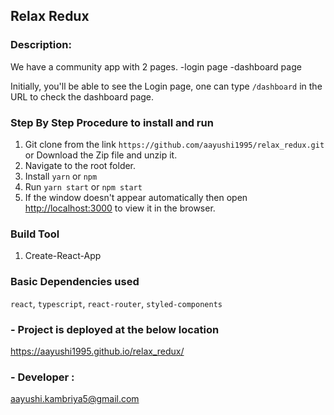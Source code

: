 
## Relax Redux

### Description:
 We have a community app with 2 pages.
-login page
-dashboard page

Initially, you'll be able to see the Login page, one can type `/dashboard` in the URL to check the dashboard page.

### Step By Step Procedure to install and run

1. Git clone from the link `https://github.com/aayushi1995/relax_redux.git` or Download the Zip file and unzip it.
2. Navigate to the root folder.
2. Install `yarn` or `npm`
4. Run ` yarn start ` or ` npm start `
5. If the window doesn't appear automatically then open [http://localhost:3000](http://localhost:3000) to view it in the browser.

### Build Tool  
1. Create-React-App

### Basic Dependencies used
` react `, `typescript`, `react-router`, `styled-components`


### - Project is deployed at the below location

https://aayushi1995.github.io/relax_redux/

### - Developer :

aayushi.kambriya5@gmail.com





